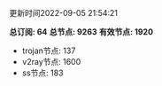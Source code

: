 更新时间2022-09-05 21:54:21

**总订阅: 64**
**总节点: 9263**
**有效节点: 1920**
- trojan节点: 137
- v2ray节点: 1600
- ss节点: 183
